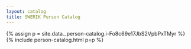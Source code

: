 ```yaml
---
layout: catalog
title: SWERIK Person Catalog
---
```

{% assign p = site.data._person-catalog.i-Fo8c69e17JbS2VpbPxTMyr %}
{% include person-catalog.html p=p %}

